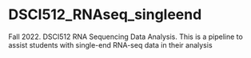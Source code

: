 # DSCI512_RNAseq_singleend
Fall 2022. DSCI512 RNA Sequencing Data Analysis. This is a pipeline to assist students with single-end RNA-seq data in their analysis
